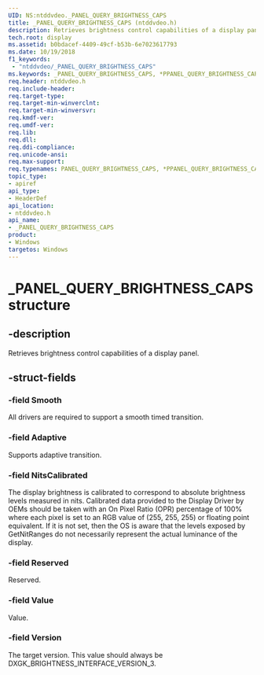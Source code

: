```yaml
---
UID: NS:ntddvdeo._PANEL_QUERY_BRIGHTNESS_CAPS
title: _PANEL_QUERY_BRIGHTNESS_CAPS (ntddvdeo.h)
description: Retrieves brightness control capabilities of a display panel.
tech.root: display
ms.assetid: b0bdacef-4409-49cf-b53b-6e7023617793
ms.date: 10/19/2018
f1_keywords:
 - "ntddvdeo/_PANEL_QUERY_BRIGHTNESS_CAPS"
ms.keywords: _PANEL_QUERY_BRIGHTNESS_CAPS, *PPANEL_QUERY_BRIGHTNESS_CAPS, PANEL_QUERY_BRIGHTNESS_CAPS
req.header: ntddvdeo.h
req.include-header:
req.target-type:
req.target-min-winverclnt:
req.target-min-winversvr:
req.kmdf-ver:
req.umdf-ver:
req.lib:
req.dll:
req.ddi-compliance:
req.unicode-ansi:
req.max-support:
req.typenames: PANEL_QUERY_BRIGHTNESS_CAPS, *PPANEL_QUERY_BRIGHTNESS_CAPS
topic_type:
- apiref
api_type:
- HeaderDef
api_location:
- ntddvdeo.h
api_name:
- _PANEL_QUERY_BRIGHTNESS_CAPS
product: 
- Windows
targetos: Windows
---
```


# _PANEL_QUERY_BRIGHTNESS_CAPS structure

## -description

Retrieves brightness control capabilities of a display panel.

## -struct-fields

### -field Smooth

All drivers are required to support a smooth timed transition.

### -field Adaptive

Supports adaptive transition.

### -field NitsCalibrated

The display brightness is calibrated to correspond to absolute brightness levels measured in nits. Calibrated data provided to the Display Driver by OEMs should be taken with an On Pixel Ratio (OPR) percentage of 100% where each pixel is set to an RGB value of (255, 255, 255) or floating point equivalent. If it is not set, then the OS is aware that the levels exposed by GetNitRanges do not necessarily represent the actual luminance of the display.

### -field Reserved

Reserved.

### -field Value

Value.

### -field Version

The target version. This value should always be DXGK_BRIGHTNESS_INTERFACE_VERSION_3.
